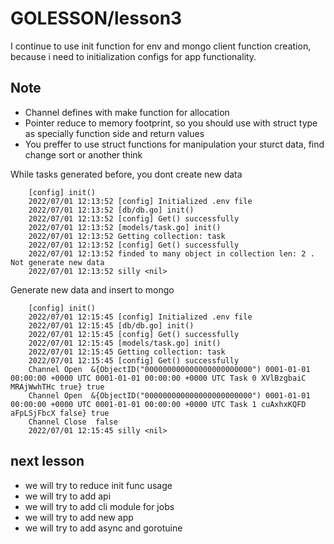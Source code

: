 # GOLESSON/lesson3

I continue to use init function for env and mongo client function creation, because i need to initialization configs for app functionality.



## Note
- Channel defines with make function for allocation
- Pointer reduce to memory footprint, so you should use with struct type as specially function side and return values
- You preffer to use struct functions for manipulation your sturct data, find change sort or another think

While tasks generated before, you dont create new data
```
    [config] init()
    2022/07/01 12:13:52 [config] Initialized .env file
    2022/07/01 12:13:52 [db/db.go] init()
    2022/07/01 12:13:52 [config] Get() successfully
    2022/07/01 12:13:52 [models/task.go] init()
    2022/07/01 12:13:52 Getting collection: task
    2022/07/01 12:13:52 [config] Get() successfully
    2022/07/01 12:13:52 finded to many object in collection len: 2 . Not generate new data
    2022/07/01 12:13:52 silly <nil>
```

Generate new data and insert to mongo
```
    [config] init()
    2022/07/01 12:15:45 [config] Initialized .env file
    2022/07/01 12:15:45 [db/db.go] init()
    2022/07/01 12:15:45 [config] Get() successfully
    2022/07/01 12:15:45 [models/task.go] init()
    2022/07/01 12:15:45 Getting collection: task
    2022/07/01 12:15:45 [config] Get() successfully
    Channel Open  &{ObjectID("000000000000000000000000") 0001-01-01 00:00:00 +0000 UTC 0001-01-01 00:00:00 +0000 UTC Task 0 XVlBzgbaiC MRAjWwhTHc true} true
    Channel Open  &{ObjectID("000000000000000000000000") 0001-01-01 00:00:00 +0000 UTC 0001-01-01 00:00:00 +0000 UTC Task 1 cuAxhxKQFD aFpLSjFbcX false} true
    Channel Close  false
    2022/07/01 12:15:45 silly <nil>
```

## next lesson
- we will try to reduce init func usage
- we will try to add api
- we will try to add cli module for jobs
- we will try to add new app
- we will try to add async and gorotuine


